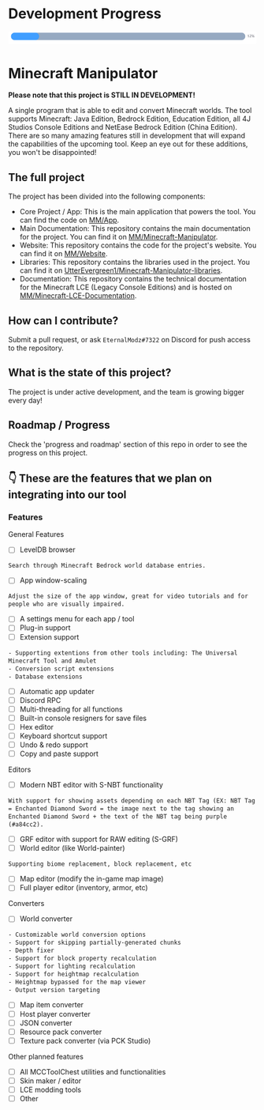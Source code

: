 # Development Progress
![Alt Text](Assets/MMP.png)

# Minecraft Manipulator
**Please note that this project is STILL IN DEVELOPMENT!**

A single program that is able to edit and convert Minecraft worlds. The tool supports Minecraft: Java Edition, Bedrock Edition, Education Edition, all 4J Studios Console Editions and NetEase Bedrock Edition (China Edition). There are so many amazing features still in development that will expand the capabilities of the upcoming tool. Keep an eye out for these additions, you won't be disappointed!

## The full project
The project has been divided into the following components:

- Core Project / App: This is the main application that powers the tool. You can find the code on [MM/App](https://github.com/Minecraft-Manipulator/App).
- Main Documentation: This repository contains the main documentation for the project. You can find it on [MM/Minecraft-Manipulator](https://github.com/Minecraft-Manipulator/Minecraft-Manipulator).
- Website: This repository contains the code for the project's website. You can find it on [MM/Website](https://github.com/Minecraft-Manipulator/Website).
- Libraries: This repository contains the libraries used in the project. You can find it on [UtterEvergreen1/Minecraft-Manipulator-libraries](https://github.com/UtterEvergreen1/Minecraft-Manipulator-libraries).
- Documentation: This repository contains the technical documentation for the Minecraft LCE (Legacy Console Editions) and is hosted on [MM/Minecraft-LCE-Documentation](https://github.com/Minecraft-Manipulator/Minecraft-LCE-Documentation).

## How can I contribute?
Submit a pull request, or ask `EternalModz#7322` on Discord for push access to the repository.

## What is the state of this project?
The project is under active development, and the team is growing bigger every day!

## Roadmap / Progress
Check the 'progress and roadmap' section of this repo in order to see the progress on this project.

## 👇 These are the features that we plan on integrating into our tool

### Features
General Features
- [ ] LevelDB browser
```
Search through Minecraft Bedrock world database entries. 
```
- [ ] App window-scaling
```
Adjust the size of the app window, great for video tutorials and for people who are visually impaired.
```
- [ ] A settings menu for each app / tool
- [ ] Plug-in support
- [ ] Extension support
```
- Supporting extentions from other tools including: The Universal Minecraft Tool and Amulet
- Conversion script extensions 
- Database extensions
```
- [ ] Automatic app updater
- [ ] Discord RPC
- [ ] Multi-threading for all functions
- [ ] Built-in console resigners for save files
- [ ] Hex editor
- [ ] Keyboard shortcut support
- [ ] Undo & redo support
- [ ] Copy and paste support

Editors
- [ ] Modern NBT editor with S-NBT functionality
```
With support for showing assets depending on each NBT Tag (EX: NBT Tag = Enchanted Diamond Sword = the image next to the tag showing an Enchanted Diamond Sword + the text of the NBT tag being purple (#a84cc2).
```
- [ ] GRF editor with support for  RAW editing (S-GRF)
- [ ] World editor (like World-painter)
```
Supporting biome replacement, block replacement, etc
```
- [ ] Map editor (modify the in-game map image)
- [ ] Full player editor (inventory, armor, etc)

Converters
- [ ] World converter
```
- Customizable world conversion options
- Support for skipping partially-generated chunks
- Depth fixer
- Support for block property recalculation
- Support for lighting recalculation
- Support for heightmap recalculation
- Heightmap bypassed for the map viewer
- Output version targeting
```
- [ ] Map item converter
- [ ] Host player converter
- [ ] JSON converter
- [ ] Resource pack converter
- [ ] Texture pack converter (via PCK Studio)

Other planned features
- [ ] All MCCToolChest utilities and functionalities
- [ ] Skin maker / editor
- [ ] LCE modding tools
- [ ] Other
